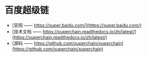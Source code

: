 # 百度超级链

- [官网 —— https://xuper.baidu.com/](https://xuper.baidu.com/)
- [技术文档 —— https://xuperchain.readthedocs.io/zh/latest/](https://xuperchain.readthedocs.io/zh/latest/)
- [源码 —— https://github.com/xuperchain/xuperchain](https://github.com/xuperchain/xuperchain)

